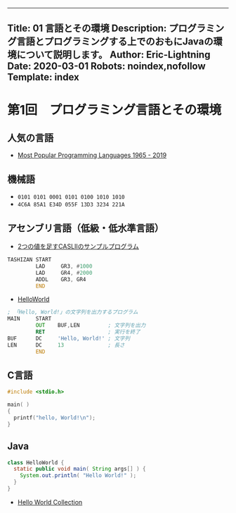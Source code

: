 
---
Title: 01 言語とその環境
Description: プログラミング言語とプログラミングする上でのおもにJavaの環境について説明します。
Author: Eric-Lightning
Date: 2020-03-01
Robots: noindex,nofollow
Template: index
---
# 第1回　プログラミング言語とその環境
## 人気の言語
- [Most Popular Programming Languages 1965 - 2019](https://www.youtube.com/watch?v=Og847HVwRSI)

## 機械語
- `0101 0101 0001 0101 0100 1010 1010`
- `4C6A 85A1 E34D 055F 13D3 3234 221A`


## アセンブリ言語（低級・低水準言語） 
- [2つの値を足すCASLⅡのサンプルプログラム](http://www.chiba-fjb.ac.jp/fjb_labo/casl/casl2.cgi)
```asm
TASHIZAN START
         LAD     GR3, #1000
         LAD     GR4, #2000
         ADDL    GR3, GR4
         END
```

- [HelloWorld](https://www.officedaytime.com/dcasl2/pguide/chapter1f.html)

```asm
; 「Hello, World!」の文字列を出力するプログラム
MAIN     START
         OUT    BUF,LEN         ; 文字列を出力
         RET                    ; 実行を終了
BUF      DC     'Hello, World!' ; 文字列
LEN      DC     13              ; 長さ
         END
```

## C言語

```C
#include <stdio.h>

main( )
{
  printf("hello, World!\n");
}
```

## Java

```java
class HelloWorld {
  static public void main( String args[] ) {
    System.out.println( "Hello World!" );
  }
}
```

- [Hello World Collection](http://helloworldcollection.de/#C*)
